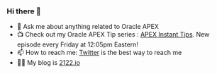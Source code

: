### Hi there 👋

- 💬 Ask me about anything related to Oracle APEX
- 📺 Check out my Oracle APEX Tip series : [APEX Instant Tips](https://www.youtube.com/playlist?list=PLCAYBJ7ynpQQQrdwKFBZu8Kx9VTFt-pRP). New episode every Friday at 12:05pm Eastern!
- 📫 How to reach me: [Twitter](https://twitter.com/haydenhhudson) is the best way to reach me
- 👨‍💻 My blog is [2122.io](https://2122.io)

<!--
**hhudson/hhudson** is a ✨ _special_ ✨ repository because its `README.md` (this file) appears on your GitHub profile.

Here are some ideas to get you started:

- 🔭 I’m currently working on ...
- 🌱 I’m currently learning ...
- 👯 I’m looking to collaborate on ...
- 🤔 I’m looking for help with ...
- 💬 Ask me about ...
- 📫 How to reach me: ...
- 😄 Pronouns: ...
- ⚡ Fun fact: ...
-->
